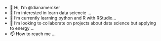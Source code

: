 - 👋 Hi, I’m @dianamercker
- 👀 I’m interested in learn data sciencie ...
- 🌱 I’m currently learning python and R with RStudio...
- 💞️ I’m looking to collaborate on projects about data science but applying to energy  ...
- 📫 How to reach me ...

<!---
dianamercker/dianamercker is a ✨ special ✨ repository because its `README.md` (this file) appears on your GitHub profile.
You can click the Preview link to take a look at your changes.
--->
